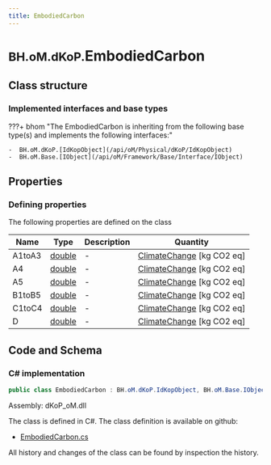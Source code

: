 ```yaml
---
title: EmbodiedCarbon
---
```


# <small>BH.oM.dKoP.</small>**EmbodiedCarbon**



## Class structure

### Implemented interfaces and base types

???+ bhom "The EmbodiedCarbon is inheriting from the following base type(s) and implements the following interfaces:"

    -  BH.oM.dKoP.[IdKopObject](/api/oM/Physical/dKoP/IdKopObject)
    -  BH.oM.Base.[IObject](/api/oM/Framework/Base/Interface/IObject)


## Properties



### Defining properties

The following properties are defined on the class

| Name             | Type             | Description      | Quantity         |
|------------------|------------------|------------------|------------------|
| A1toA3 | [double](https://learn.microsoft.com/en-us/dotnet/api/System.Double?view=netstandard-2.0) | - | [ClimateChange](/api/oM/Dimensional/Quantities/Attributes/ClimateChange) [kg CO2 eq] |
| A4 | [double](https://learn.microsoft.com/en-us/dotnet/api/System.Double?view=netstandard-2.0) | - | [ClimateChange](/api/oM/Dimensional/Quantities/Attributes/ClimateChange) [kg CO2 eq] |
| A5 | [double](https://learn.microsoft.com/en-us/dotnet/api/System.Double?view=netstandard-2.0) | - | [ClimateChange](/api/oM/Dimensional/Quantities/Attributes/ClimateChange) [kg CO2 eq] |
| B1toB5 | [double](https://learn.microsoft.com/en-us/dotnet/api/System.Double?view=netstandard-2.0) | - | [ClimateChange](/api/oM/Dimensional/Quantities/Attributes/ClimateChange) [kg CO2 eq] |
| C1toC4 | [double](https://learn.microsoft.com/en-us/dotnet/api/System.Double?view=netstandard-2.0) | - | [ClimateChange](/api/oM/Dimensional/Quantities/Attributes/ClimateChange) [kg CO2 eq] |
| D | [double](https://learn.microsoft.com/en-us/dotnet/api/System.Double?view=netstandard-2.0) | - | [ClimateChange](/api/oM/Dimensional/Quantities/Attributes/ClimateChange) [kg CO2 eq] |


## Code and Schema

### C# implementation

``` C# title="C#"
public class EmbodiedCarbon : BH.oM.dKoP.IdKopObject, BH.oM.Base.IObject
```

Assembly: dKoP_oM.dll

The class is defined in C#. The class definition is available on github:

- [EmbodiedCarbon.cs](https://github.com/BHoM/dKoP_Toolkit/blob/develop/dKoP_oM/Perfomance\EmbodiedCarbon.cs)

All history and changes of the class can be found by inspection the history.
